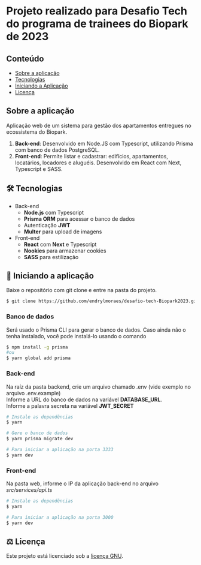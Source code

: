 #  Projeto realizado para Desafio Tech do programa de trainees do Biopark de 2023

## Conteúdo
* [Sobre a aplicação](#sobre-a-aplicação)
* [Tecnologias](#hammer_and_wrench-tecnologias)
* [Iniciando a Aplicação](#car-Iniciando-a-aplicação)
* [Licença](#balance_scale-licença)

## Sobre a aplicação
Aplicação web de um sistema para gestão dos apartamentos entregues no ecossistema do Biopark.
<br />
1. __Back-end__: Desenvolvido em Node.JS com Typescript, utilizando Prisma com banco de dados PostgreSQL.
2. __Front-end__: Permite listar e cadastrar: edifícios, apartamentos, locatários, locadores e aluguéis. Desenvolvido em React com Next, Typescript e SASS.

## :hammer_and_wrench: Tecnologias
* Back-end
  * __Node.js__ com Typescript
  * __Prisma ORM__ para acessar o banco de dados
  * Autenticação __JWT__
  * __Multer__ para upload de imagens
* Front-end
  * __React__ com __Next__ e Typescript
  * __Nookies__ para armazenar cookies
  * __SASS__ para estilização

## :car: Iniciando a aplicação
Baixe o repositório com git clone e entre na pasta do projeto.
```bash
$ git clone https://github.com/endrylmoraes/desafio-tech-Biopark2023.git
```
### __Banco de dados__
Será usado o Prisma CLI para gerar o banco de dados. Caso ainda não o tenha instalado, você pode instalá-lo usando o comando
```bash
$ npm install -g prisma 
#ou 
$ yarn global add prisma
```

### __Back-end__
Na raíz da pasta backend, crie um arquivo chamado .env (vide exemplo no arquivo .env.example)<br/>
Informe a URL do banco de dados na variável __DATABASE_URL__.<br/>
Informe a palavra secreta na variável __JWT_SECRET__<br/>
```bash
# Instale as dependências
$ yarn

# Gere o banco de dados
$ yarn prisma migrate dev

# Para iniciar a aplicação na porta 3333
$ yarn dev
```

### __Front-end__
  Na pasta web, informe o IP da aplicação back-end no arquivo _src/services/api.ts_<br/>
```bash
# Instale as dependências
$ yarn

# Para iniciar a aplicação na porta 3000
$ yarn dev
```

## :balance_scale: Licença
Este projeto está licenciado sob a [licença GNU](LICENSE).